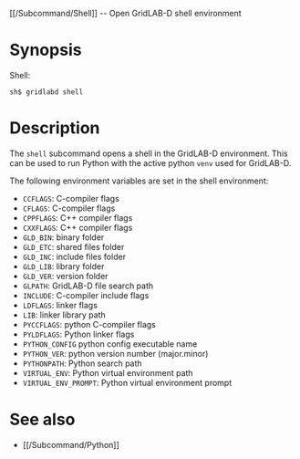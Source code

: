 [[/Subcommand/Shell]] -- Open GridLAB-D shell environment

# Synopsis

Shell:

~~~
sh$ gridlabd shell
~~~

# Description

The `shell` subcommand opens a shell in the GridLAB-D environment. This can be used to run Python with the active python `venv` used for GridLAB-D.

The following environment variables are set in the shell environment:

- `CCFLAGS`: C-compiler flags
- `CFLAGS`: C-compiler flags
- `CPPFLAGS`: C++ compiler flags
- `CXXFLAGS`: C++ compiler flags
- `GLD_BIN`: binary folder
- `GLD_ETC`: shared files folder
- `GLD_INC`: include files folder
- `GLD_LIB`: library folder
- `GLD_VER`: version folder
- `GLPATH`: GridLAB-D file search path
- `INCLUDE`: C-compiler include flags
- `LDFLAGS`: linker flags
- `LIB`: linker library path
- `PYCCFLAGS`: python C-compiler flags
- `PYLDFLAGS`: Python linker flags
- `PYTHON_CONFIG` python config executable name
- `PYTHON_VER`: python version number (major.minor)
- `PYTHONPATH`: Python search path
- `VIRTUAL_ENV`: Python virtual environment path
- `VIRTUAL_ENV_PROMPT`: Python virtual environment prompt

# See also

* [[/Subcommand/Python]]
